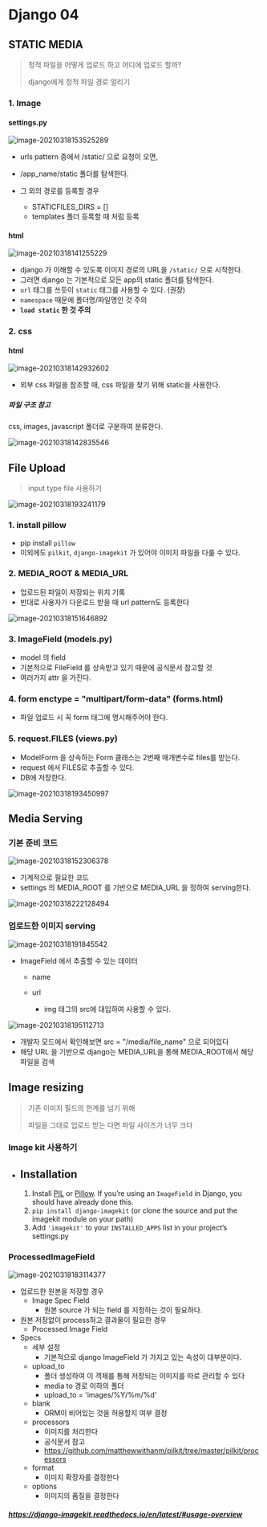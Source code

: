 # Django 04



## STATIC MEDIA

> 정적 파일을 어떻게 업로드 하고 어디에 업로드 할까?
>
> django에게 정적 파일 경로 알리기



### 1. Image

#### settings.py

![image-20210318153525289](django_04.assets/image-20210318153525289.png)

- urls pattern 중에서 /static/ 으로 요청이 오면,

- /app_name/static 폴더를 탐색한다.

- 그 외의 경로를 등록할 경우

  - STATICFILES_DIRS = []
  - templates 폴더 등록할 때 처럼 등록

  

#### html 

![image-20210318141255229](django_04.assets/image-20210318141255229.png)

- django 가 이해할 수 있도록 이미지 경로의 URL을 `/static/` 으로 시작한다.
- 그러면 django 는 기본적으로 모든 app의 static 폴더를 탐색한다.
- `url` 태그를 쓰듯이 `static` 태그를 사용할 수 있다. (권장)
- `namespace` 때문에 폴더명/파일명인 것 주의
- **`load static` 한 것 주의**



### 2. css



#### html

![image-20210318142932602](django_04.assets/image-20210318142932602.png)

- 외부 css 파일을 참조할 때, css 파일을 찾기 위해 static을 사용한다.



##### 파일 구조 참고

css, images, javascript 폴더로 구분하여 분류한다.

![image-20210318142835546](django_04.assets/image-20210318142835546.png)







## File Upload

> input type file 사용하기

![image-20210318193241179](django_04.assets/image-20210318193241179.png)



### 1. install pillow 

- pip install `pillow`
- 이외에도 `pilkit`, `django-imagekit` 가 있어야 이미지 파일을 다룰 수 있다.



### 2. MEDIA_ROOT & MEDIA_URL

- 업로드된 파일이 저장되는 위치 기록
- 반대로 사용자가 다운로드 받을 때 url pattern도 등록한다

![image-20210318151646892](django_04.assets/image-20210318151646892.png)



### 3. ImageField (models.py)

- model 의 field
- 기본적으로 FileField 를 상속받고 있기 때문에 공식문서 참고할 것
- 여러가지 attr 을 가진다.



### 4. form enctype = "multipart/form-data" (forms.html)

- 파일 업로드 시 꼭 form 태그에 명시해주어야 한다.



### 5. request.FILES (views.py)

- ModelForm 을 상속하는 Form 클래스는 2번째 매개변수로 files를 받는다.
- request 에서 FILES로 추출할 수 있다.
- DB에 저장한다.

![image-20210318193450997](django_04.assets/image-20210318193450997.png)



## Media Serving



### 기본 준비 코드

![image-20210318152306378](django_04.assets/image-20210318152306378.png)

- 기계적으로 필요한 코드
- settings 의 MEDIA_ROOT 를 기반으로 MEDIA_URL 을 정하여 serving한다.



![image-20210318222128494](django_04.assets/image-20210318222128494.png)





### 업로드한 이미지 serving

![image-20210318191845542](django_04.assets/image-20210318191845542.png)

- ImageField 에서 추출할 수 있는 데이터

  - name

  - url 

    - img 태그의 src에 대입하여 사용할 수 있다.

    

![image-20210318195112713](django_04.assets/image-20210318195112713.png)

- 개발자 모드에서 확인해보면 src = "/media/file_name" 으로 되어있다
- 해당 URL 을 기반으로 django는 MEDIA_URL을 통해 MEDIA_ROOT에서 해당 파일을 검색





## Image resizing

> 기존 이미지 필드의 한계를 넘기 위해
>
> 파일을 그대로 업로드 받는 다면 파일 사이즈가 너무 크다



### Image kit 사용하기

- ## Installation

  1. Install [PIL](http://pypi.python.org/pypi/PIL) or [Pillow](http://pypi.python.org/pypi/Pillow). If you’re using an `ImageField` in Django, you should have already done this.
  2. `pip install django-imagekit` (or clone the source and put the imagekit module on your path)
  3. Add `'imagekit'` to your `INSTALLED_APPS` list in your project’s settings.py



### ProcessedImageField

![image-20210318183114377](django_04.assets/image-20210318183114377.png)

- 업로드한 원본을 저장할 경우
  - Image Spec Field 
    - 원본 source 가 되는 field 를 지정하는 것이 필요하다.
- 원본 저장없이 process하고 결과물이 필요한 경우
  - Processed Image Field
- Specs
  - 세부 설정
    - 기본적으로 django ImageField 가 가지고 있는 속성이 대부분이다.
  - upload_to
    - 폴더 생성하여 이 객체를 통해 저장되는 이미지를 따로 관리할 수 있다
    - media to 경로 이하의 폴더
    - upload_to = 'images/%Y/%m/%d'
  - blank
    - ORM이 비어있는 것을 허용할지 여부 결정
  - processors 
    - 이미지를 처리한다
    - 공식문서 참고
    - https://github.com/matthewwithanm/pilkit/tree/master/pilkit/processors
  - format
    - 이미지 확장자를 결정한다
  - options
    - 이미지의 품질을 결정한다





##### https://django-imagekit.readthedocs.io/en/latest/#usage-overview


